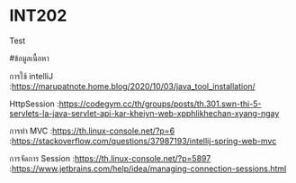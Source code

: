 # INT202
Test

#ข้อมูลเนื้อหา

การใช้ intelliJ :https://marupatnote.home.blog/2020/10/03/java_tool_installation/

HttpSession :https://codegym.cc/th/groups/posts/th.301.swn-thi-5-servlets-la-java-servlet-api-kar-kheiyn-web-xpphlikhechan-xyang-ngay

การทำ MVC :https://th.linux-console.net/?p=6
          <br> :https://stackoverflow.com/questions/37987193/intellij-spring-web-mvc

การจัดการ Session :https://th.linux-console.net/?p=5897
           <br>    :https://www.jetbrains.com/help/idea/managing-connection-sessions.html
